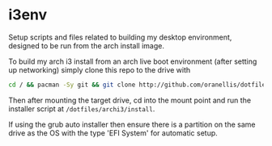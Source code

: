 # i3env
Setup scripts and files related to building my desktop environment, designed to be run from the arch install image.

To build my arch i3 install from an arch live boot environment (after setting up networking) simply clone this repo to the drive with 
```bash
cd / && pacman -Sy git && git clone http://github.com/oranellis/dotfiles
```
Then after mounting the target drive, cd into the mount point and run the installer script at `/dotfiles/archi3/install`.

If using the grub auto installer then ensure there is a partition on the same drive as the OS with the type 'EFI System' for automatic setup.
